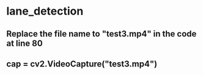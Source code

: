 # lane_detection
## Replace the file name to "test3.mp4" in the code at line 80
## cap = cv2.VideoCapture("test3.mp4")
